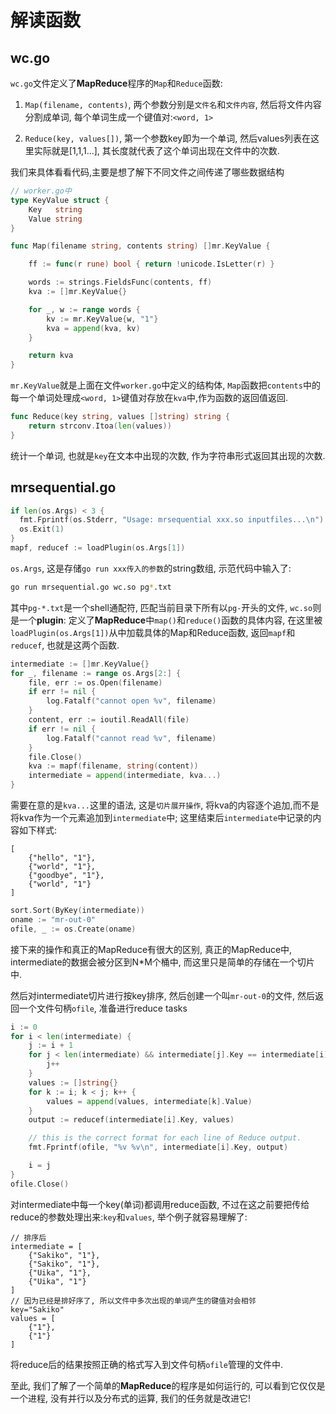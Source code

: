 # 解读函数

## wc.go

`wc.go`文件定义了**MapReduce**程序的`Map`和`Reduce`函数:

1. `Map(filename, contents)`, 两个参数分别是`文件名`和`文件内容`, 然后将文件内容分割成单词, 每个单词生成一个键值对:`<word, 1>`

2. `Reduce(key, values[])`, 第一个参数key即为一个单词, 然后values列表在这里实际就是[1,1,1...], 其长度就代表了这个单词出现在文件中的次数.

我们来具体看看代码,主要是想了解下不同文件之间传递了哪些数据结构

```go
// worker.go中
type KeyValue struct {
	Key   string
	Value string
}

func Map(filename string, contents string) []mr.KeyValue {

	ff := func(r rune) bool { return !unicode.IsLetter(r) }

	words := strings.FieldsFunc(contents, ff)
	kva := []mr.KeyValue{}

	for _, w := range words {
		kv := mr.KeyValue{w, "1"}
		kva = append(kva, kv)
	}

	return kva
}
```

`mr.KeyValue`就是上面在文件`worker.go`中定义的结构体, `Map`函数把`contents`中的每一个单词处理成`<word, 1>`键值对存放在`kva`中,作为函数的返回值返回.

```go
func Reduce(key string, values []string) string {
	return strconv.Itoa(len(values))
}
```

统计一个单词, 也就是`key`在文本中出现的次数, 作为字符串形式返回其出现的次数.

## mrsequential.go

```go
if len(os.Args) < 3 {
  fmt.Fprintf(os.Stderr, "Usage: mrsequential xxx.so inputfiles...\n")
  os.Exit(1)
}
mapf, reducef := loadPlugin(os.Args[1])
```

`os.Args`, 这是存储`go run xxx传入的参数`的string数组, 示范代码中输入了:

```sh
go run mrsequential.go wc.so pg*.txt
```

其中`pg-*.txt`是一个shell通配符, 匹配当前目录下所有以`pg-`开头的文件, `wc.so`则是一个**plugin**: 定义了**MapReduce**中`map()`和`reduce()`函数的具体内容, 在这里被`loadPlugin(os.Args[1])`从中加载具体的Map和Reduce函数, 返回`mapf`和`reducef`, 也就是这两个函数.

```go
intermediate := []mr.KeyValue{}
for _, filename := range os.Args[2:] {
	file, err := os.Open(filename)
	if err != nil {
		log.Fatalf("cannot open %v", filename)
	}
	content, err := ioutil.ReadAll(file)
	if err != nil {
		log.Fatalf("cannot read %v", filename)
	}
	file.Close()
	kva := mapf(filename, string(content))
	intermediate = append(intermediate, kva...)
}
```

需要在意的是`kva...`这里的语法, 这是`切片展开操作`, 将kva的内容逐个追加,而不是将kva作为一个元素追加到`intermediate`中; 这里结束后`intermediate`中记录的内容如下样式:

```
[
	{"hello", "1"},
	{"world", "1"},
	{"goodbye", "1"},
	{"world", "1"}
]
```

```go
sort.Sort(ByKey(intermediate))
oname := "mr-out-0"
ofile, _ := os.Create(oname)
```

接下来的操作和真正的MapReduce有很大的区别, 真正的MapReduce中, intermediate的数据会被分区到N*M个桶中, 而这里只是简单的存储在一个切片中.

然后对intermediate切片进行按key排序, 然后创建一个叫`mr-out-0`的文件, 然后返回一个文件句柄`ofile`, 准备进行reduce tasks

```go
i := 0
for i < len(intermediate) {
	j := i + 1
	for j < len(intermediate) && intermediate[j].Key == intermediate[i].Key {
		j++
	}
	values := []string{}
	for k := i; k < j; k++ {
		values = append(values, intermediate[k].Value)
	}
	output := reducef(intermediate[i].Key, values)

	// this is the correct format for each line of Reduce output.
	fmt.Fprintf(ofile, "%v %v\n", intermediate[i].Key, output)

	i = j
}
ofile.Close()
```

对intermediate中每一个key(单词)都调用reduce函数, 不过在这之前要把传给reduce的参数处理出来:`key`和`values`, 举个例子就容易理解了:

```
// 排序后
intermediate = [
	{"Sakiko", "1"},
	{"Sakiko", "1"},
	{"Uika", "1"},
	{"Uika", "1"}
]
// 因为已经是排好序了, 所以文件中多次出现的单词产生的键值对会相邻
key="Sakiko"
values = [
	{"1"},
	{"1"}
]
```

将reduce后的结果按照正确的格式写入到文件句柄`ofile`管理的文件中.

至此, 我们了解了一个简单的**MapReduce**的程序是如何运行的, 可以看到它仅仅是一个进程, 没有并行以及分布式的运算, 我们的任务就是改进它!